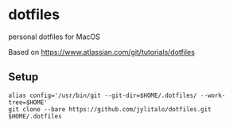 # dotfiles
personal dotfiles for MacOS

Based on https://www.atlassian.com/git/tutorials/dotfiles

## Setup

```
alias config='/usr/bin/git --git-dir=$HOME/.dotfiles/ --work-tree=$HOME'
git clone --bare https://github.com/jylitalo/dotfiles.git $HOME/.dotfiles
```


